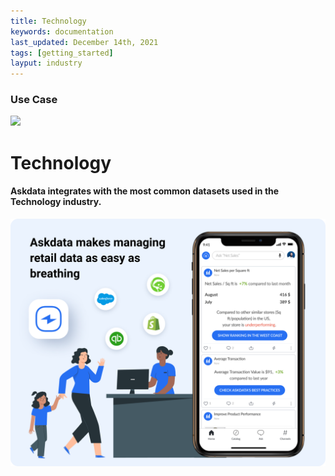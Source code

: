 ```yaml
---
title: Technology
keywords: documentation
last_updated: December 14th, 2021
tags: [getting_started]
layput: industry
---
```


### Use Case

<p class="text-center"><img src="/media/use-cases/icons/industry-technology.svg"></p>
<h1 class="text-center">Technology</h1>

<h4 class="text-center">Askdata integrates with the most common datasets used in the Technology industry.</h4>

<img src="/media/use-cases/sales-and-marketing.png" class="mx-auto d-block">
